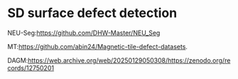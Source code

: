 # SD surface defect detection

NEU-Seg:https://github.com/DHW-Master/NEU_Seg

MT:https://github.com/abin24/Magnetic-tile-defect-datasets.

DAGM:https://web.archive.org/web/20250129050308/https://zenodo.org/records/12750201
